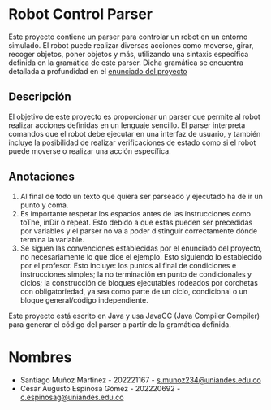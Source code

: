 # Robot Control Parser

Este proyecto contiene un parser para controlar un robot en un entorno simulado. El robot puede realizar diversas acciones como moverse, girar, recoger objetos, poner objetos y más, utilizando una sintaxis específica definida en la gramática de este parser. Dicha gramática se encuentra detallada a profundidad en el [enunciado del proyecto](L&M-Project1.pdf)


## Descripción

El objetivo de este proyecto es proporcionar un parser que permite al robot realizar acciones definidas en un lenguaje sencillo. El parser interpreta comandos que el robot debe ejecutar en una interfaz de usuario, y también incluye la posibilidad de realizar verificaciones de estado como si el robot puede moverse o realizar una acción específica.

## Anotaciones
1. Al final de todo un texto que quiera ser parseado y ejecutado ha de ir un punto y coma.
2. Es importante respetar los espacios antes de las instrucciones como toThe, inDir o repeat. Esto debido a que estas pueden ser precedidas por variables y el parser no va a poder distinguir correctamente dónde termina la variable.
3. Se siguen las convenciones establecidas por el enunciado del proyecto, no necesariamente lo que dice el ejemplo. Esto siguiendo lo establecido por el profesor. Esto incluye: los puntos al final de condiciones e instrucciones simples; la no terminación en punto de condicionales y ciclos; la construcción de bloques ejecutables rodeados por corchetas con obligatoriedad, ya sea como parte de un ciclo, condicional o un bloque general/código independiente.

Este proyecto está escrito en Java y usa JavaCC (Java Compiler Compiler) para generar el código del parser a partir de la gramática definida.

# Nombres
- Santiago Muñoz Martinez - 202221167 - s.munoz234@uniandes.edu.co
- César Augusto Espinosa Gómez - 202220692 - c.espinosag@uniandes.edu.co 
